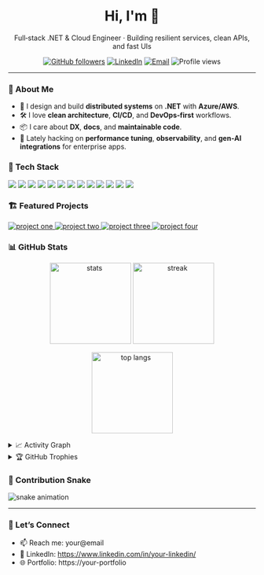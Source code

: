 <!-- Profile README: put this file in a repo named exactly your GitHub username -->

<!-- Header / Hero --------------------------------------------------------->
<div align="center">
  <h1>Hi, I'm <Your Name> 👋</h1>
  <p>
    Full‑stack .NET & Cloud Engineer · Building resilient services, clean APIs, and fast UIs
  </p>

  <!-- Quick badges -->
  <a href="https://github.com/<your-username>"><img alt="GitHub followers" src="https://img.shields.io/github/followers/<your-username>?style=for-the-badge&logo=github"></a>
  <a href="https://www.linkedin.com/in/your-linkedin/"><img alt="LinkedIn" src="https://img.shields.io/badge/LinkedIn-0A66C2?style=for-the-badge&logo=linkedin&logoColor=white"></a>
  <a href="mailto:your@email"><img alt="Email" src="https://img.shields.io/badge/Email-Contact%20Me-8B89CC?style=for-the-badge&logo=gmail&logoColor=white"></a>
  <img alt="Profile views" src="https://komarev.com/ghpvc/?username=<your-username>&style=for-the-badge"/>
</div>

---

<!-- About ---------------------------------------------------------------->
### 🚀 About Me
- 🧩 I design and build **distributed systems** on **.NET** with **Azure/AWS**.
- 🛠️ I love **clean architecture**, **CI/CD**, and **DevOps‑first** workflows.
- 📦 I care about **DX**, **docs**, and **maintainable code**.
- 🐛 Lately hacking on **performance tuning**, **observability**, and **gen‑AI integrations** for enterprise apps.

<!-- Tech Stack ------------------------------------------------------------>
### 🧰 Tech Stack
<p>
  <img src="https://img.shields.io/badge/C%23-239120?logo=csharp&logoColor=white&labelColor=gray" />
  <img src="https://img.shields.io/badge/.NET-512BD4?logo=dotnet&logoColor=white&labelColor=gray" />
  <img src="https://img.shields.io/badge/ASP.NET%20Core-512BD4?logo=dotnet&logoColor=white&labelColor=gray" />
  <img src="https://img.shields.io/badge/Azure-0078D4?logo=microsoftazure&logoColor=white&labelColor=gray" />
  <img src="https://img.shields.io/badge/AWS-232F3E?logo=amazonaws&logoColor=white&labelColor=gray" />
  <img src="https://img.shields.io/badge/SQL%20Server-CC2927?logo=microsoftsqlserver&logoColor=white&labelColor=gray" />
  <img src="https://img.shields.io/badge/PostgreSQL-4169E1?logo=postgresql&logoColor=white&labelColor=gray" />
  <img src="https://img.shields.io/badge/React-20232A?logo=react&logoColor=61DAFB&labelColor=gray" />
  <img src="https://img.shields.io/badge/Angular-DD0031?logo=angular&logoColor=white&labelColor=gray" />
  <img src="https://img.shields.io/badge/TypeScript-3178C6?logo=typescript&logoColor=white&labelColor=gray" />
  <img src="https://img.shields.io/badge/Docker-2496ED?logo=docker&logoColor=white&labelColor=gray" />
  <img src="https://img.shields.io/badge/Kubernetes-326CE5?logo=kubernetes&logoColor=white&labelColor=gray" />
  <img src="https://img.shields.io/badge/GitHub%20Actions-333?logo=githubactions&logoColor=white&labelColor=gray" />
</p>

<!-- Featured Projects ----------------------------------------------------->
### 🏗️ Featured Projects
<div align="left">
  <a href="https://github.com/<your-username>/project-one">
    <img src="https://github-readme-stats.vercel.app/api/pin/?username=<your-username>&repo=project-one&hide_border=true" alt="project one"/>
  </a>
  <a href="https://github.com/<your-username>/project-two">
    <img src="https://github-readme-stats.vercel.app/api/pin/?username=<your-username>&repo=project-two&hide_border=true" alt="project two"/>
  </a>
  <a href="https://github.com/<your-username>/project-three">
    <img src="https://github-readme-stats.vercel.app/api/pin/?username=<your-username>&repo=project-three&hide_border=true" alt="project three"/>
  </a>
  <a href="https://github.com/<your-username>/project-four">
    <img src="https://github-readme-stats.vercel.app/api/pin/?username=<your-username>&repo=project-four&hide_border=true" alt="project four"/>
  </a>
</div>

<!-- Stats Row ------------------------------------------------------------->
### 📊 GitHub Stats
<p align="center">
  <img height="165" src="https://github-readme-stats.vercel.app/api?username=<your-username>&show_icons=true&rank_icon=github&hide_border=true&theme=transparent" alt="stats" />
  <img height="165" src="https://streak-stats.demolab.com?user=<your-username>&hide_border=true&theme=transparent" alt="streak" />
</p>
<p align="center">
  <img height="165" src="https://github-readme-stats.vercel.app/api/top-langs/?username=<your-username>&layout=compact&hide_border=true&theme=transparent" alt="top langs" />
</p>

<!-- Activity Graph (optional) -------------------------------------------->
<details>
  <summary>📈 Activity Graph</summary>
  <br/>
  <img src="https://github-readme-activity-graph.vercel.app/graph?username=<your-username>&hide_border=true&theme=github-compact" alt="activity graph" />
</details>

<!-- Trophies (optional) --------------------------------------------------->
<details>
  <summary>🏆 GitHub Trophies</summary>
  <br/>
  <img src="https://github-profile-trophy.vercel.app/?username=<your-username>&theme=flat&no-frame=true&no-bg=true&margin-w=10" alt="trophies" />
</details>

<!-- Animated contribution snake (generated by a workflow below) ---------->
### 🐍 Contribution Snake
![snake animation](https://raw.githubusercontent.com/<your-username>/<your-username>/output/snake.svg)

---

### 🤝 Let’s Connect
- 📫 Reach me: your@email
- 💼 LinkedIn: https://www.linkedin.com/in/your-linkedin/
- 🌐 Portfolio: https://your-portfolio
